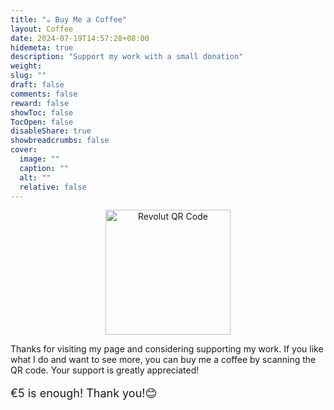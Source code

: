 ```yaml
---
title: "☕️ Buy Me a Coffee"
layout: Coffee
date: 2024-07-19T14:57:28+08:00
hidemeta: true
description: "Support my work with a small donation"
weight:
slug: ""
draft: false
comments: false
reward: false
showToc: false
TocOpen: false
disableShare: true
showbreadcrumbs: false
cover:
  image: ""
  caption: ""
  alt: ""
  relative: false
---
```


<p style="text-align: center;">
  <img src="/revolut.jpg" alt="Revolut QR Code" style="width: 200px; height: 200px; display: block; margin: 0 auto;">
</p>

<p style="font-size: 14px;">Thanks for visiting my page and considering supporting my work. If you like what I do and want to see more, you can buy me a coffee by scanning the QR code. Your support is greatly appreciated!</p>

<p style="font-size: 18px;"> €5 is enough! Thank you!😊</p>
